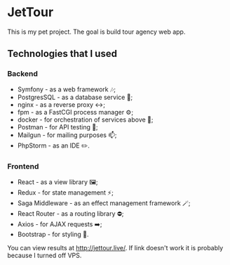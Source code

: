 # JetTour

This is my pet project. The goal is build tour agency web app.

## Technologies that I used

### Backend

- Symfony - as a web framework :notes:;
- PostgresSQL - as a database service :elephant:;
- nginx - as a reverse proxy :left_right_arrow:;
- fpm - as a FastCGI process manager :gear:;
- docker - for orchestration of services above :whale2:;
- Postman - for API testing :mag_right:;
- Mailgun - for mailing purposes :mailbox:;
- PhpStorm - as an IDE :pencil2:.

### Frontend

- React - as a view library :framed_picture:;
- Redux - for state management :zap:;
- Saga Middleware - as an effect management framework :magic_wand:;
- React Router - as a routing library :no_entry:;
- Axios - for AJAX requests :arrow_right:;
- Bootstrap - for styling :art:.


You can view results at http://jettour.live/. If link doesn't work it is probably because I turned off VPS.

